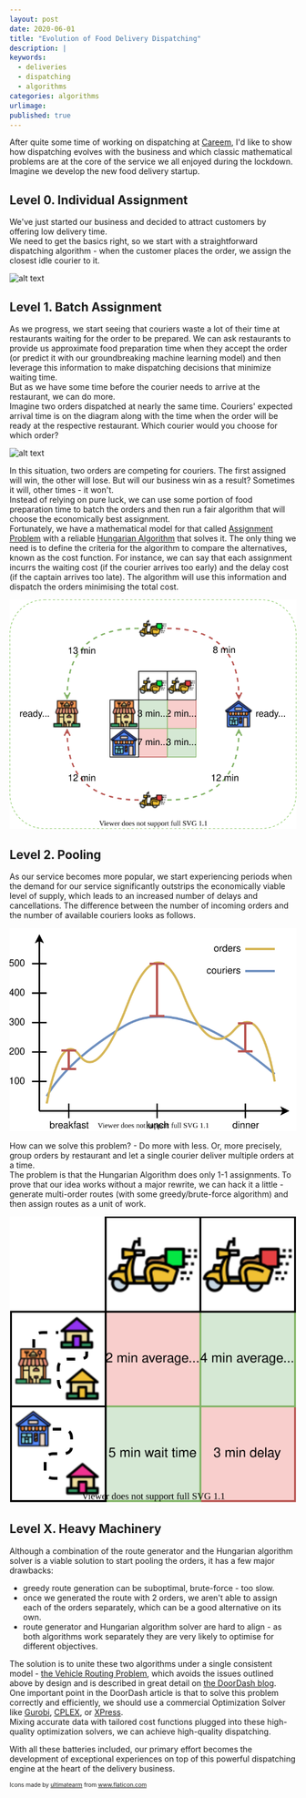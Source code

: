 ```yaml
---
layout: post
date: 2020-06-01
title: "Evolution of Food Delivery Dispatching"
description: |
keywords:
  - deliveries
  - dispatching
  - algorithms
categories: algorithms
urlimage: 
published: true
---
```


After quite some time of working on dispatching at [Careem](https://www.careem.com), I'd like to show how dispatching evolves with the business and which classic mathematical problems are at the core of the service we all enjoyed during the lockdown.  
Imagine we develop the new food delivery startup.  

<!--more-->

## Level 0. Individual Assignment

We've just started our business and decided to attract customers by offering low delivery time.  
We need to get the basics right, so we start with a straightforward dispatching algorithm - when the customer places the order, we assign the closest idle courier to it.

![alt text](https://ilyazinkovich-blog-images.s3.eu-central-1.amazonaws.com/2020-06-07-deliveries-dispatching-evolution/level-0.svg?style=centered "Level 0")

## Level 1. Batch Assignment

As we progress, we start seeing that couriers waste a lot of their time at restaurants waiting for the order to be prepared. We can ask restaurants to provide us approximate food preparation time when they accept the order (or predict it with our groundbreaking machine learning model) and then leverage this information to make dispatching decisions that minimize waiting time.  
But as we have some time before the courier needs to arrive at the restaurant, we can do more.  
Imagine two orders dispatched at nearly the same time. Couriers' expected arrival time is on the diagram along with the time when the order will be ready at the respective restaurant. Which courier would you choose for which order?  

![alt text](https://ilyazinkovich-blog-images.s3.eu-central-1.amazonaws.com/2020-06-07-deliveries-dispatching-evolution/concurrent-dispatch.svg?style=centered "Concurrent Dispatch")

In this situation, two orders are competing for couriers. The first assigned will win, the other will lose. But will our business win as a result? Sometimes it will, other times - it won't.  
Instead of relying on pure luck, we can use some portion of food preparation time to batch the orders and then run a fair algorithm that will choose the economically best assignment.  
Fortunately, we have a mathematical model for that called [Assignment Problem](https://en.wikipedia.org/wiki/Assignment_problem) with a reliable [Hungarian Algorithm](https://en.wikipedia.org/wiki/Hungarian_algorithm) that solves it. The only thing we need is to define the criteria for the algorithm to compare the alternatives, known as the cost function. For instance, we can say that each assignment incurrs the waiting cost (if the courier arrives too early) and the delay cost (if the captain arrives too late). The algorithm will use this information and dispatch the orders minimising the total cost.  

![alt text](/images/posts/2020-06-07-deliveries-dispatching-evolution--assignment-problem.svg?style=centered "Assignment Problem")

## Level 2. Pooling

As our service becomes more popular, we start experiencing periods when the demand for our service significantly outstrips the economically viable level of supply, which leads to an increased number of delays and cancellations. The difference between the number of incoming orders and the number of available couriers looks as follows.  

![alt text](/images/posts/2020-06-07-deliveries-dispatching-evolution--supply-demand.svg?style=centered "Supply Demand Mismatch")

How can we solve this problem? - Do more with less. Or, more precisely, group orders by restaurant and let a single courier deliver multiple orders at a time.  
The problem is that the Hungarian Algorithm does only 1-1 assignments. To prove that our idea works without a major rewrite, we can hack it a little - generate multi-order routes (with some greedy/brute-force algorithm) and then assign routes as a unit of work.  

![alt text](/images/posts/2020-06-07-deliveries-dispatching-evolution--basic-pooling.svg?style=centered "Supply Demand Mismatch")

## Level X. Heavy Machinery

Although a combination of the route generator and the Hungarian algorithm solver is a viable solution to start pooling the orders, it has a few major drawbacks:
- greedy route generation can be suboptimal, brute-force - too slow.
- once we generated the route with 2 orders, we aren't able to assign each of the orders separately, which can be a good alternative on its own.
- route generator and Hungarian algorithm solver are hard to align - as both algorithms work separately they are very likely to optimise for different objectives.  

The solution is to unite these two algorithms under a single consistent model - [the Vehicle Routing Problem](https://en.wikipedia.org/wiki/Vehicle_routing_problem), which avoids the issues outlined above by design and is described in great detail on [the DoorDash blog](https://doordash.engineering/2020/02/28/next-generation-optimization-for-dasher-dispatch-at-doordash/amp/).  
One important point in the DoorDash article is that to solve this problem correctly and efficiently, we should use a commercial Optimization Solver like [Gurobi](https://www.gurobi.com), [CPLEX](https://www.ibm.com/analytics/cplex-optimizer), or [XPress](https://www.fico.com/en/products/fico-xpress-optimization).  
Mixing accurate data with tailored cost functions plugged into these high-quality optimization solvers, we can achieve high-quality dispatching.  

With all these batteries included, our primary effort becomes the development of exceptional experiences on top of this powerful dispatching engine at the heart of the delivery business.  

<p style="font-size: 10px">Icons made by <a href="https://www.flaticon.com/authors/ultimatearm" title="ultimatearm">ultimatearm</a> from <a href="https://www.flaticon.com/" title="Flaticon"> www.flaticon.com</a></p>
